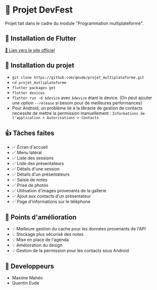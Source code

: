 # 📖 Projet DevFest

Projet fait dans le cadre du module "Programmation multiplateforme".

## 🔧 Installation de Flutter
[🔗 Lien vers le site officiel](https://flutter.io/get-started/install/)

## 🔧 Installation du projet
- `git clone https://github.com/qeude/projet_multiplateforme.git`
- `cd projet_mutliplateforme`
- `flutter packages get`
- `flutter devices`
- `flutter run -d $device` avec `$device` étant le device. (On peut ajouter une option `--release` si besoin pour de meilleures performances)
- Pour Android, un problème lié à la librairie de gestion de contacts necessite de mettre la permission manuellement : `Informations de l'application > Autorisations > Contacts`

## 👍 Tâches faites
- ✅ Écran d'accueil
- ✅ Menu latéral
- ✅ Liste des sessions
- ✅ Liste des présentateurs
- ✅ Détails d'une session
- ✅ Détails d'un présentateurs
- ✅ Saisie de notes
- ✅ Prise de photos
- ✅ Utilisation d'images provenants de la gallerie
- ✅ Ajout aux contacts d'un présentateur
- ✅ Page d'informations sur le téléphone

## 🤔 Points d'amélioration
- 💡 Meilleure gestion du cache pour les données provenants de l'API
- 💡 Stockage plus sécurisé des notes
- 💡 Mise en place de l'agenda
- 💡 Amélioration du design
- 💡 Gestion de la permission pour les contacts sous Android


## 🍺 Developpeurs
- Maxime Mahéo
- Quentin Eude

